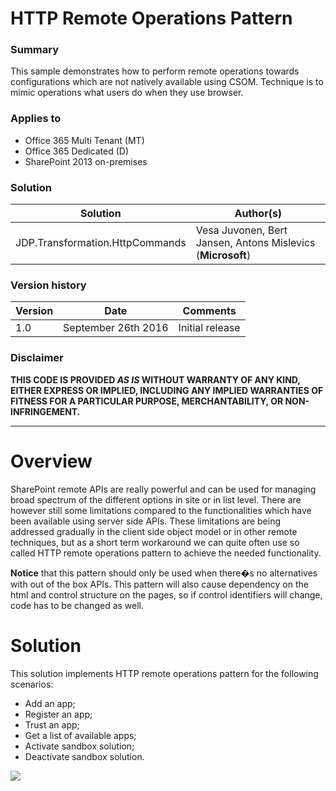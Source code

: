 # HTTP Remote Operations Pattern #

### Summary ###
This sample demonstrates how to perform remote operations towards configurations which are not natively available using CSOM. Technique is to mimic operations what users do when they use browser.

### Applies to ###
-  Office 365 Multi Tenant (MT)
-  Office 365 Dedicated (D)
-  SharePoint 2013 on-premises


### Solution ###
Solution | Author(s)
---------|----------
JDP.Transformation.HttpCommands | Vesa Juvonen, Bert Jansen, Antons Mislevics (**Microsoft**)

### Version history ###
Version  | Date | Comments
---------| -----| --------
1.0  | September 26th 2016 | Initial release

### Disclaimer ###
**THIS CODE IS PROVIDED *AS IS* WITHOUT WARRANTY OF ANY KIND, EITHER EXPRESS OR IMPLIED, INCLUDING ANY IMPLIED WARRANTIES OF FITNESS FOR A PARTICULAR PURPOSE, MERCHANTABILITY, OR NON-INFRINGEMENT.**


----------

# Overview #
SharePoint remote APIs are really powerful and can be used for managing broad spectrum of the different options in site or in list level. There are however still some limitations compared to the functionalities which have been available using server side APIs. These limitations are being addressed gradually in the client side object model or in other remote techniques, but as a short term workaround we can quite often use so called HTTP remote operations pattern to achieve the needed functionality.

**Notice** that this pattern should only be used when there�s no alternatives with out of the box APIs. This pattern will also cause dependency on the html and control structure on the pages, so if control identifiers will change, code has to be changed as well.

# Solution #
This solution implements HTTP remote operations pattern for the following scenarios:
- Add an app;
- Register an app;
- Trust an app;
- Get a list of available apps;
- Activate sandbox solution;
- Deactivate sandbox solution.

<img src="https://telemetry.sharepointpnp.com/pnp-transformation/JDP.Transformation.HttpCommands" />
